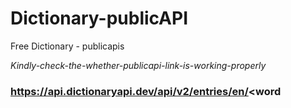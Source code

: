# Dictionary-publicAPI
Free Dictionary - publicapis

_Kindly-check-the-whether-publicapi-link-is-working-properly_

### https://api.dictionaryapi.dev/api/v2/entries/en/<word
